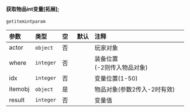 #### 获取物品int变量[拓展];

`getitemintparam`

| 参数    | 类型      | 空   | 默认 | 注释                           |
| :------ | :-------- | :--- | :--- | :----------------------------- |
| actor   | `object`  | 否   |      | 玩家对象                       |
| where   | `integer` | 否   |      | 装备位置<br />(-2则传入物品对象) |
| idx     | `integer` | 否   |      | 变量位置(1-50)                 |
| itemobj | `object`  | 是   |      | 物品对象(参数2传入-2时有效)    |
| result  | `integer` | 否   |      | 变量值                         |

